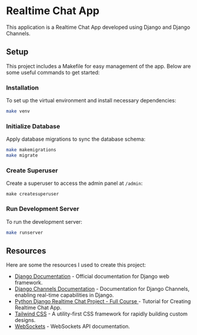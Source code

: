 # Realtime Chat App

This application is a Realtime Chat App developed using Django and Django Channels.

## Setup

This project includes a Makefile for easy management of the app. Below are some useful commands to get started:

### Installation

To set up the virtual environment and install necessary dependencies:

```bash
make venv
```

### Initialize Database

Apply database migrations to sync the database schema:

```bash
make makemigrations
make migrate
```

### Create Superuser

Create a superuser to access the admin panel at `/admin`:

```
make createsuperuser
```

### Run Development Server

To run the development server:

```bash
make runserver
```

## Resources

Here are some the resources I used to create this project:

- [Django Documentation](https://docs.djangoproject.com/en/) - Official documentation for Django web framework.
- [Django Channels Documentation](https://channels.readthedocs.io/en/) - Documentation for Django Channels, enabling real-time capabilities in Django.
- [ Python Django Realtime Chat Project - Full Course ](https://www.youtube.com/watch?v=SF1k_Twr9cg) - Tutorial for Creating Realtime Chat App.
- [Tailwind CSS](https://tailwindcss.com/) - A utility-first CSS framework for rapidly building custom designs.
- [WebSockets](https://developer.mozilla.org/en-US/docs/Web/API/WebSockets_API) - WebSockets API documentation.